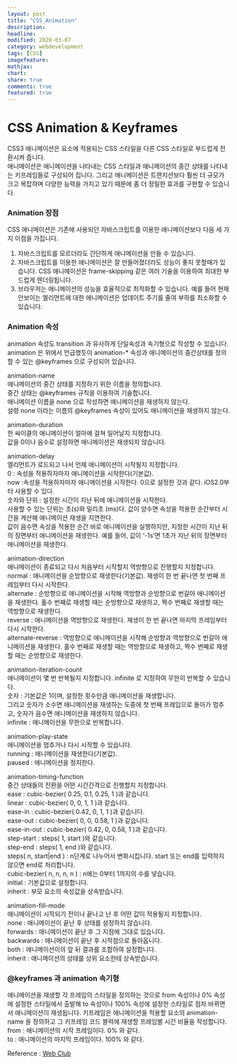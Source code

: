 ```yaml
---
layout: post
title: "CSS_Animation"
description:
headline:
modified: 2020-03-07
category: webdevelopment
tags: [CSS]
imagefeature:
mathjax:
chart:
share: true
comments: true
featured: true
---
```


# CSS Animation & Keyframes

CSS3 애니메이션은 요소에 적용되는 CSS 스타일을 다른 CSS 스타일로 부드럽게 전환시켜 줍니다.  
애니메이션은 애니메이션을 나타내는 CSS 스타일과 애니메이션의 중간 상태를 나타내는 키프레임들로 구성되어 집니다. 그리고 애니메이션은 트랜지션보다 훨씬 더 규모가 크고 복잡하며 다양한 능력을 가지고 있기 때문에 좀 더 정밀한 효과를 구현할 수 있습니다.  

### Animation 장점
CSS 애니메이션은 기존에 사용되던 자바스크립트를 이용한 애니메이션보다 다음 세 가지 이점을 가집니다.
1. 자바스크립트를 모르더라도 간단하게 애니메이션을 만들 수 있습니다.  
2. 자바스크립트를 이용한 애니메이션은 잘 만들어졌더라도 성능이 좋지 못할때가 있습니다. CSS 애니메이션은 frame-skipping 같은 여러 기술을 이용하여 최대한 부드럽게 렌더링됩니다.  
3. 브라우저는 애니메이션의 성능을 효율적으로 최적화할 수 있습니다. 예를 들어 현재 안보이는 엘리먼트에 대한 애니메이션은 업데이트 주기를 줄여 부하를 최소화할 수 있습니다.  

### Animation 속성
animation 속성도 transition 과 유사하게 단일속성과 속기형으로 작성할 수 있습니다.  
animation 은 위에서 언급했듯이 animation-* 속성과 애니메이션의 중간상태를 정의할 수 있는 @keyframes 으로 구성되어 있습니다.

<span class="orange">animation-name</span>  
애니메이션의 중간 상태를 지정하기 위한 이름을 정의합니다.  
중간 상태는 @keyframes 규칙을 이용하여 기술합니다.  
애니메이션 이름을 none 으로 작성하면 애니메이션을 재생하지 않는다.  
설령 none 이라는 이름의 @keyframes 속성이 있어도 애니메이션을 재생하지 않는다.  

<span class="orange">animation-duration</span>  
한 싸이클의 애니메이션이 얼마에 걸쳐 일어날지 지정합니다.  
값을 0이나 음수로 설정하면 애니메이션은 재생되지 않습니다.  

<span class="orange">animation-delay</span>  
엘리먼트가 로드되고 나서 언제 애니메이션이 시작될지 지정합니다.  
<span class="gray">0</span> : 속성을 적용하자마자 애니메이션을 시작한다(기본값).  
<span class="gray">now</span> :속성을 적용하자마자 애니메이션을 시작한다. 0으로 설정한 것과 같다. iOS2.0부터 사용할 수 있다.  
<span class="gray">숫자와 단위</span> : 설정한 시간이 지난 뒤에 애니메이션을 시작한다.  
사용할 수 있는 단위는 초(s)와 밀리초 (ms)다. 값이 양수면 속성을 적용한 순간부터 시간을 계산해 애니메이션 재생을 지연한다.  
값이 음수면 속성을 적용한 순간 바로 애니메이션을 실행하지만, 지정한 시간이 지난 뒤의 장면부터 애니메이션을 재생한다. 예를 들어, 값이 ‘-1s’면 1초가 지난 뒤의 장면부터 애니메이션을 재생한다.

<span class="orange">animation-direction</span>  
애니메이션이 종료되고 다시 처음부터 시작할지 역방향으로 진행할지 지정합니다.  
<span class="gray">normal</span> : 애니메이션을 순방향으로 재생한다(기본값). 재생이 한 번 끝나면 첫 번째 프레임부터 다시 시작한다.  
<span class="gray">alternate</span> : 순방향으로 애니메이션을 시작해 역방향과 순방향으로 번갈아 애니메이션을 재생한다. 홀수 번째로 재생할 때는 순방향으로 재생하고, 짝수 번째로 재생할 때는 역방향으로 재생한다.  
<span class="gray">reverse</span> : 애니메이션을 역방향으로 재생한다. 재생이 한 번 끝나면 마지막 프레임부터 다시 시작한다.  
<span class="gray">alternate-reverse</span> : 역방향으로 애니메이션을 시작해 순방향과 역방향으로 번갈아 애니메이션을 재생한다. 홀수 번째로 재생할 때는 역방향으로 재생하고, 짝수 번째로 재생할 때는 순방향으로 재생한다.

<span class="orange">animation-iteration-count</span>  
애니메이션이 몇 번 반복될지 지정합니다. infinite 로 지정하여 무한히 반복할 수 있습니다.  
<span class="gray">숫자</span> : 기본값은 1이며, 설정한 횟수만큼 애니메이션을 재생합니다.  
그리고 숫자가 소수면 애니메이션을 재생하는 도중에 첫 번째 프레임으로 돌아가 멈추고, 숫자가 음수면 애니메이션을 재생하지 않습니다.  
<span class="gray">infinite</span> : 애니메이션을 무한으로 반복합니다.  

<span class="orange">animation-play-state</span>  
애니메이션을 멈추거나 다시 시작할 수 있습니다.  
<span class="gray">running</span> : 애니메이션을 재생한다(기본값).  
<span class="gray">paused</span> : 애니메이션을 정지한다.

<span class="orange">animation-timing-function</span>  
중간 상태들의 전환을 어떤 시간간격으로 진행할지 지정합니다.  
<span class="gray">ease</span> : cubic-bezier( 0.25, 0.1, 0.25, 1 )과 같습니다.  
<span class="gray">linear</span> : cubic-bezier( 0, 0, 1, 1 )과 같습니다.  
<span class="gray">ease-in</span> : cubic-bezier( 0.42, 0, 1, 1 )과 같습니다.  
<span class="gray">ease-out</span> : cubic-bezier( 0, 0, 0.58, 1 )과 같습니다.  
<span class="gray">ease-in-out</span> : cubic-bezier( 0.42, 0, 0.58, 1 )과 같습니다.  
<span class="gray">step-start</span> : steps( 1, start )와 같습니다.  
<span class="gray">step-end</span> : steps( 1, end )와 같습니다.  
<span class="gray">steps( n, start|end )</span> : n단계로 나누어서 변화시킵니다. start 또는 end를 입력하지 않으면 end로 처리합니다.  
<span class="gray">cubic-bezier( n, n, n, n )</span> : n에는 0부터 1까지의 수를 넣습니다.  
<span class="gray">initial</span> : 기본값으로 설정합니다.  
<span class="gray">inherit</span> : 부모 요소의 속성값을 상속받습니다.  

<span class="orange">animation-fill-mode</span>  
애니메이션이 시작되기 전이나 끝나고 난 후 어떤 값이 적용될지 지정합니다.  
<span class="gray">none</span> : 애니메이션이 끝난 후 상태를 설정하지 않습니다.  
<span class="gray">forwards</span> : 애니메이션이 끝난 후 그 지점에 그대로 있습니다.  
<span class="gray">backwards</span> : 애니메이션이 끝난 후 시작점으로 돌아옵니다.  
<span class="gray">both</span> : 애니메이션이의 앞 뒤 결과를 조합하여 설정합니다.  
<span class="gray">inherit</span> : 애니메이션의 상태를 상위 요소한테 상속받습니다.  

### @keyframes 과 animation 속기형
애니메이션을 재생할 각 프레임의 스타일을 정의하는 것으로 from 속성이나 0% 속성에 설정한 스타일에서 출발해 to 속성이나 100% 속성에 설정한 스타일로 점차 바뀌면서 애니메이션이 재생됩니다.
키프레임은 애니메이션을 적용할 요소의 animation-name 을 정의하고 그 키프레임 코드 블럭에 재생할 프레임별 시간 비율을 작성합니다.
<span class="gray">from</span> : 애니메이션의 시작 프레임이다. 0% 와 같다.  
<span class="gray">to</span> : 애니메이션의 마지막 프레임이다. 100% 와 같다.




Reference : [Web Club](https://webclub.tistory.com/621 )
